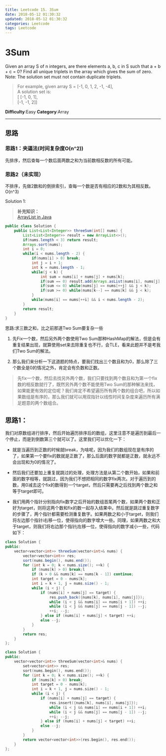 ```yaml
---
title: Leetcode 15. 3Sum
date: 2018-05-12 01:30:32
updated: 2018-05-12 01:30:32
categories: Leetcode
tags: Leetcode
---
```


# 3Sum

Given an array S of n integers, are there elements a, b, c in S such that a + b + c = 0? Find all unique triplets in the array which gives the sum of zero.  
Note: The solution set must not contain duplicate triplets.  
> For example, given array S = [-1, 0, 1, 2, -1, -4],  
> A solution set is:  
> [ [-1, 0, 1],  
>  [-1, -1, 2]] 

**Difficulty**:Easy
**Category**:Array

***
## 思路
### 思路1：夹逼法(时间复杂度O(n^2))
先排序，然后查每一个数后面两数之和为当前数相反数的所有可能。

### 思路2（未实现）
不排序，先做2数和的倒排索引，查每一个数是否有相应的2数和为其相反数。O(n^3)

<!--more-->
Solution 1: 
> **补充知识：**  
> [ArrayList in Java](https://www.geeksforgeeks.org/arraylist-in-java/)

```java
public class Solution {
    public List<List<Integer>> threeSum(int[] nums) {
        List<List<Integer>> result = new ArrayList<>();
        if(nums.length < 3) return result;
        Arrays.sort(nums);
        int i = 0;
        while(i < nums.length - 2) {
            if(nums[i] > 0) break;
            int j = i + 1;
            int k = nums.length - 1;
            while(j < k) {
                int sum = nums[i] + nums[j] + nums[k];
                if(sum == 0) result.add(Arrays.asList(nums[i], nums[j], nums[k]));
                if(sum <= 0) while(nums[j] == nums[++j] && j < k);
                if(sum >= 0) while(nums[k--] == nums[k] && j < k);
            }
            while(nums[i] == nums[++i] && i < nums.length - 2);
        }
        return result;
    }
}
```




思路:求三数之和，比之前那道Two Sum要复杂一些

1. 先Fix一个数，然后另外两个数使用Two Sum那种HashMap的解法，但是会有重复结果出现，就算使用set来去除重复也不行，会TLE，看来此题并不是考我们Two Sum的解法。  

2. 那么我们来分析一下这道题的特点，要我们找出三个数且和为0，那么除了三个数全是0的情况之外，肯定会有负数和正数。
> 先fix一个数，然后去找另外两个数，我们只要找到两个数且和为第一个fix数的相反数就行了，既然另外两个数不能使用Two Sum的那种解法来找，如果能更有效的定位呢？我们肯定不希望遍历所有两个数的组合吧，所以如果数组是有序的，那么我们就可以用双指针以线性时间复杂度来遍历所有满足题意的两个数组合。  

## 思路1： 
我们对原数组进行排序，然后开始遍历排序后的数组，这里注意不是遍历到最后一个停止，而是到倒数第三个就可以了。这里我们可以优化一下：      
- 就是当遍历到正数的时候就break，为啥呢，因为我们的数组现在是有序的了，如果第一个要fix的数就是正数了，那么后面的数字就都是正数，就永远不会出现和为0的情况了。  

- 然后我们还要加上重复就跳过的处理，处理方法是从第二个数开始，如果和前面的数字相等，就跳过，因为我们不想把相同的数字fix两次。对于遍历到的数，用0减去这个fix的数得到一个target，然后只需要再之后找到两个数之和等于target即可。  

- 我们用两个指针分别指向fix数字之后开始的数组首尾两个数，如果两个数和正好为target，则将这两个数和fix的数一起存入结果中。然后就是跳过重复数字的步骤了，两个指针都需要检测重复数字。如果两数之和小于target，则我们将左边那个指针i右移一位，使得指向的数字增大一些。同理，如果两数之和大于target，则我们将右边那个指针j左移一位，使得指向的数字减小一些，代码如下：

```java
class Solution {
public:
    vector<vector<int>> threeSum(vector<int>& nums) {
        vector<vector<int>> res;
        sort(nums.begin(), nums.end());
        for (int k = 0; k < nums.size(); ++k) {
            if (nums[k] > 0) break;l
            if (k > 0 && nums[k] == nums[k - 1]) continue;
            int target = 0 - nums[k];
            int i = k + 1, j = nums.size() - 1;
            while (i < j) {
                if (nums[i] + nums[j] == target) {
                    res.push_back({nums[k], nums[i], nums[j]});
                    while (i < j && nums[i] == nums[i + 1]) ++i;
                    while (i < j && nums[j] == nums[j - 1]) --j;
                    ++i; --j;
                } else if (nums[i] + nums[j] < target) ++i;
                else --j;
            }
        }
        return res;
    }
};
```
```cpp
class Solution {
public:
    vector<vector<int>> threeSum(vector<int>& nums) {
        set<vector<int>> res;
        sort(nums.begin(), nums.end());
        for (int k = 0; k < nums.size(); ++k) {
            if (nums[k] > 0) break;
            int target = 0 - nums[k];
            int i = k + 1, j = nums.size() - 1;
            while (i < j) {
                if (nums[i] + nums[j] == target) {
                    res.insert({nums[k], nums[i], nums[j]});
                    while (i < j && nums[i] == nums[i + 1]) ++i;
                    while (i < j && nums[j] == nums[j - 1]) --j;
                    ++i; --j;
                } else if (nums[i] + nums[j] < target) ++i;
                else --j;
            }
        }
        return vector<vector<int>>(res.begin(), res.end());
    }
};
```